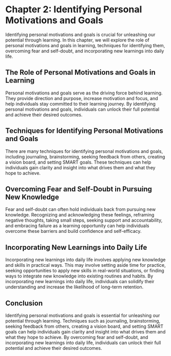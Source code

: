 Chapter 2: Identifying Personal Motivations and Goals
=====================================================

Identifying personal motivations and goals is crucial for unleashing our potential through learning. In this chapter, we will explore the role of personal motivations and goals in learning, techniques for identifying them, overcoming fear and self-doubt, and incorporating new learnings into daily life.

The Role of Personal Motivations and Goals in Learning
------------------------------------------------------

Personal motivations and goals serve as the driving force behind learning. They provide direction and purpose, increase motivation and focus, and help individuals stay committed to their learning journey. By identifying personal motivations and goals, individuals can unlock their full potential and achieve their desired outcomes.

Techniques for Identifying Personal Motivations and Goals
---------------------------------------------------------

There are many techniques for identifying personal motivations and goals, including journaling, brainstorming, seeking feedback from others, creating a vision board, and setting SMART goals. These techniques can help individuals gain clarity and insight into what drives them and what they hope to achieve.

Overcoming Fear and Self-Doubt in Pursuing New Knowledge
--------------------------------------------------------

Fear and self-doubt can often hold individuals back from pursuing new knowledge. Recognizing and acknowledging these feelings, reframing negative thoughts, taking small steps, seeking support and accountability, and embracing failure as a learning opportunity can help individuals overcome these barriers and build confidence and self-efficacy.

Incorporating New Learnings into Daily Life
-------------------------------------------

Incorporating new learnings into daily life involves applying new knowledge and skills in practical ways. This may involve setting aside time for practice, seeking opportunities to apply new skills in real-world situations, or finding ways to integrate new knowledge into existing routines and habits. By incorporating new learnings into daily life, individuals can solidify their understanding and increase the likelihood of long-term retention.

Conclusion
----------

Identifying personal motivations and goals is essential for unleashing our potential through learning. Techniques such as journaling, brainstorming, seeking feedback from others, creating a vision board, and setting SMART goals can help individuals gain clarity and insight into what drives them and what they hope to achieve. By overcoming fear and self-doubt, and incorporating new learnings into daily life, individuals can unlock their full potential and achieve their desired outcomes.
